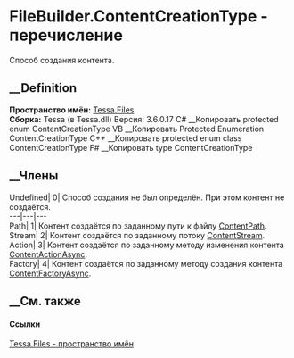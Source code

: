 # FileBuilder.ContentCreationType - перечисление
Способ создания контента.
## __Definition
 **Пространство имён:** [Tessa.Files](N_Tessa_Files.htm)  
 **Сборка:** Tessa (в Tessa.dll) Версия: 3.6.0.17
C# __Копировать
     protected enum ContentCreationType
VB __Копировать
     Protected Enumeration ContentCreationType
C++ __Копировать
     protected enum class ContentCreationType
F# __Копировать
     type ContentCreationType
##  __Члены
Undefined| 0|  Способ создания не был определён. При этом контент не
создаётся.  
---|---|---  
Path| 1|  Контент создаётся по заданному пути к файлу
[ContentPath](P_Tessa_Files_FileBuilder_ContentPath.htm).  
Stream| 2|  Контент создаётся по заданному потоку
[ContentStream](P_Tessa_Files_FileBuilder_ContentStream.htm).  
Action| 3|  Контент создаётся по заданному методу изменения контента
[ContentActionAsync](P_Tessa_Files_FileBuilder_ContentActionAsync.htm).  
Factory| 4|  Контент создаётся по заданному методу создания контента
[ContentFactoryAsync](P_Tessa_Files_FileBuilder_ContentFactoryAsync.htm).  
## __См. также
#### Ссылки
[Tessa.Files - пространство имён](N_Tessa_Files.htm)
